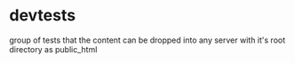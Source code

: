 # devtests
group of tests that the content can be dropped into any server with it's root directory as public_html
